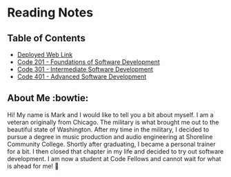 
# **Reading Notes**

## Table of Contents

- [Deployed Web Link](https://markjackson28.github.io/reading-notes/)
- [Code 201 - Foundations of Software Development](201/201-main)
- [Code 301 - Intermediate Software Development](301/301-main)
- [Code 401 - Advanced Software Development](401/401-main)

## About Me :bowtie:
Hi! My name is Mark and I would like to tell you a bit about myself. I am a veteran originally from Chicago. The military is what brought me out to the beautiful state of Washington. After my time in the military, I decided to pursue a degree in music production and audio engineering at Shoreline Community College. Shortly after graduating, I became a personal trainer for a bit. I then closed that chapter in my life and decided to try out software development. I am now a student at Code Fellows and cannot wait for what is ahead for me! :rocket:

